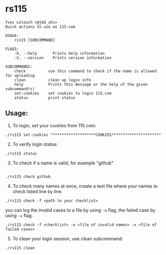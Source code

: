# rs115

```
Yves Lelouch <@jkb_uhi>
Quick actions to use on 115.com

USAGE:
    rs115 [SUBCOMMAND]

FLAGS:
    -h, --help       Prints help information
    -V, --version    Prints version information

SUBCOMMANDS:
    check          use this command to check if the name is allowed for uploading
    clean          clean up login info
    help           Prints this message or the help of the given subcommand(s)
    set-cookies    set cookies to login 115.com
    status         print status
```

## Usage:

1. To login, set your cookies from 115.com:

```
./rs115 set-cookies "*******************COOKIES*********************"
```

2. To verify login status:

```
./rs115 status
```

3. To check if a name is valid, for example "github"

```

./rs115 check github

```

4. To check many names at once, create a text file where your names to check listed line by line.

```
./rs115 check -f <path to your checklist>
```

you can log the invalid cases to a file by using `-o` flag, the failed case by using `-x` flag.

```
./rs115 check -f <checklist> -o <file of invalid names> -x <file of failed cases>
```

5. To clean your login session, use clean subcommand:

```
./rs115 clean
```
